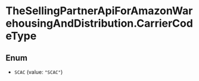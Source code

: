 # TheSellingPartnerApiForAmazonWarehousingAndDistribution.CarrierCodeType

## Enum


* `SCAC` (value: `"SCAC"`)


